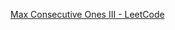 [Max Consecutive Ones III - LeetCode](https://leetcode.com/problems/max-consecutive-ones-iii/description/)


